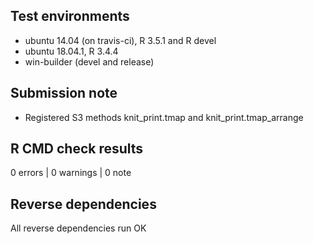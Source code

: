 ## Test environments
* ubuntu 14.04 (on travis-ci), R 3.5.1 and R devel
* ubuntu 18.04.1, R 3.4.4
* win-builder (devel and release)

## Submission note

* Registered S3 methods knit_print.tmap and knit_print.tmap_arrange

## R CMD check results

0 errors | 0 warnings | 0 note

## Reverse dependencies

All reverse dependencies run OK
